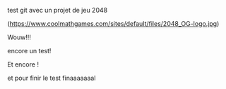 test git avec un projet de jeu 2048

(https://www.coolmathgames.com/sites/default/files/2048_OG-logo.jpg)

Wouw!!!

encore un test!

Et encore !


et pour finir le test finaaaaaaal